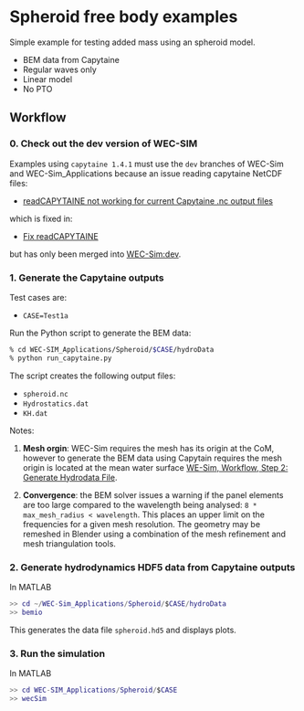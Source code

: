 # Spheroid free body examples

Simple example for testing added mass using an spheroid model.

- BEM data from Capytaine
- Regular waves only
- Linear model
- No PTO

## Workflow

### 0. Check out the dev version of WEC-SIM

Examples using `capytaine 1.4.1` must use the `dev` branches of WEC-Sim and
WEC-Sim_Applications because an issue reading capytaine NetCDF files:

- [readCAPYTAINE not working for current Capytaine .nc output files](https://github.com/WEC-Sim/WEC-Sim/issues/875)

which is fixed in:

- [Fix readCAPYTAINE](https://github.com/WEC-Sim/WEC-Sim/pull/884)

but has only been merged into [WEC-Sim:dev](https://github.com/WEC-Sim/WEC-Sim/tree/dev).


### 1. Generate the Capytaine outputs

Test cases are:

- `CASE=Test1a`

Run the Python script to generate the BEM data:

```zsh
% cd WEC-SIM_Applications/Spheroid/$CASE/hydroData
% python run_capytaine.py
```

The script creates the following output files:

- `spheroid.nc`
- `Hydrostatics.dat`
- `KH.dat`


Notes:

1. **Mesh orgin**: WEC-Sim requires the mesh has its origin at the CoM, however
to generate the BEM data using Capytain requires the mesh origin is located
at the mean water surface [WE-Sim, Workflow, Step 2: Generate Hydrodata File](http://wec-sim.github.io/WEC-Sim/master/user/workflow.html#step-2-generate-hydrodata-file).


2. **Convergence**: the BEM solver issues a warning if the panel elements
are too large compared to the wavelength being analysed: `8 * max_mesh_radius < wavelength`. This places an upper limit on the frequencies for a given mesh resolution. The geometry may be remeshed in Blender using a combination of the
mesh refinement and mesh triangulation tools.


### 2. Generate hydrodynamics HDF5 data from Capytaine outputs

In MATLAB

```matlab
>> cd ~/WEC-Sim_Applications/Spheroid/$CASE/hydroData
>> bemio
```

This generates the data file `spheroid.hd5` and displays plots.


### 3. Run the simulation

In MATLAB

```matlab
>> cd WEC-SIM_Applications/Spheroid/$CASE
>> wecSim
```








